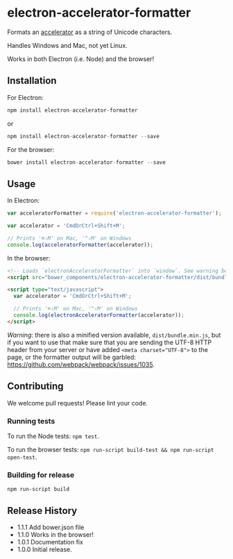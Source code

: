 # electron-accelerator-formatter

Formats an [accelerator](https://github.com/atom/electron/blob/master/docs/api/accelerator.md)
as a string of Unicode characters.

Handles Windows and Mac, not yet Linux.

Works in both Electron (i.e. Node) and the browser!

## Installation

For Electron:

```js
npm install electron-accelerator-formatter
```
or
```js
npm install electron-accelerator-formatter --save
```

For the browser:

```js
bower install electron-accelerator-formatter --save
```

## Usage

In Electron:

```js
var acceleratorFormatter = require('electron-accelerator-formatter');

var accelerator = 'CmdOrCtrl+Shift+M';

// Prints '⌘⇧M' on Mac, '^⇧M' on Windows
console.log(acceleratorFormatter(accelerator));
```

In the browser:

```html
<!-- Loads `electronAcceleratorFormatter` into `window`. See warning below about minified version.  -->
<script src="bower_components/electron-accelerator-formatter/dist/bundle.js"></script>

<script type="text/javascript">
  var accelerator = 'CmdOrCtrl+Shift+M';

  // Prints '⌘⇧M' on Mac, '^⇧M' on Windows
  console.log(electronAcceleratorFormatter(accelerator));
</script>
```

*Warning*: there is also a minified version available, `dist/bundle.min.js`, but if you want to use
that make sure that you are sending the UTF-8 HTTP header from your server or have added `<meta charset="UTF-8">`
to the page, or the formatter output will be garbled: https://github.com/webpack/webpack/issues/1035.

## Contributing

We welcome pull requests! Please lint your code.

### Running tests

To run the Node tests: `npm test`.

To run the browser tests: `npm run-script build-test && npm run-script open-test`.

### Building for release

`npm run-script build`

## Release History

* 1.1.1 Add bower.json file
* 1.1.0 Works in the browser!
* 1.0.1 Documentation fix
* 1.0.0 Initial release.

